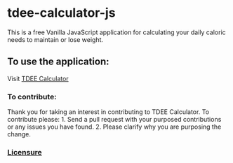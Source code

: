 # tdee-calculator-js

This is a free Vanilla JavaScript application for calculating your daily caloric needs to maintain or lose weight.

<h2>To use the application:</h2>
<p>Visit <a href="http://www.kaylahansen.com/projects/tdee_calculator">TDEE Calculator</a></p>

<h3>To contribute:</h3>
Thank you for taking an interest in contributing to TDEE Calculator.
To contribute please:
1. Send a pull request with your purposed contributions or any issues you have found.
2. Please clarify why you are purposing the change.

<h3><a href="https://github.com/americanmouths/tdee-calculator-js/blob/master/LICENSE">Licensure</a></h3>

